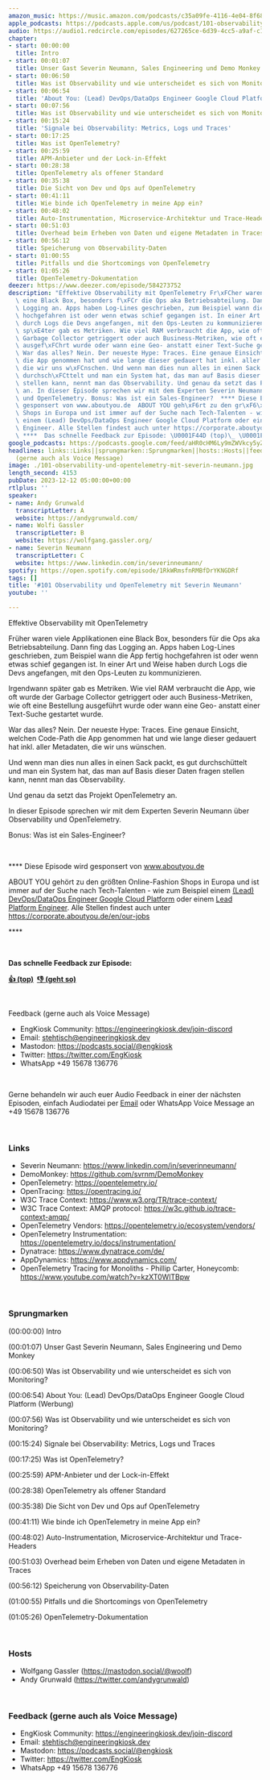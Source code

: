 ```yaml
---
amazon_music: https://music.amazon.com/podcasts/c35a09fe-4116-4e04-8f68-77d61b112e46/episodes/72510b99-a2b0-4fca-8ecd-a3969347c78f/engineering-kiosk-101-observability-und-opentelemetry-mit-severin-neumann
apple_podcasts: https://podcasts.apple.com/us/podcast/101-observability-und-opentelemetry-mit-severin-neumann/id1603082924?i=1000638267638&uo=4
audio: https://audio1.redcircle.com/episodes/627265ce-6d39-4cc5-a9af-c1c3a3b68095/stream.mp3
chapter:
- start: 00:00:00
  title: Intro
- start: 00:01:07
  title: Unser Gast Severin Neumann, Sales Engineering und Demo Monkey
- start: 00:06:50
  title: Was ist Observability und wie unterscheidet es sich von Monitoring?
- start: 00:06:54
  title: 'About You: (Lead) DevOps/DataOps Engineer Google Cloud Platform (Werbung)'
- start: 00:07:56
  title: Was ist Observability und wie unterscheidet es sich von Monitoring?
- start: 00:15:24
  title: 'Signale bei Observability: Metrics, Logs und Traces'
- start: 00:17:25
  title: Was ist OpenTelemetry?
- start: 00:25:59
  title: APM-Anbieter und der Lock-in-Effekt
- start: 00:28:38
  title: OpenTelemetry als offener Standard
- start: 00:35:38
  title: Die Sicht von Dev und Ops auf OpenTelemetry
- start: 00:41:11
  title: Wie binde ich OpenTelemetry in meine App ein?
- start: 00:48:02
  title: Auto-Instrumentation, Microservice-Architektur und Trace-Headers
- start: 00:51:03
  title: Overhead beim Erheben von Daten und eigene Metadaten in Traces
- start: 00:56:12
  title: Speicherung von Observability-Daten
- start: 01:00:55
  title: Pitfalls und die Shortcomings von OpenTelemetry
- start: 01:05:26
  title: OpenTelemetry-Dokumentation
deezer: https://www.deezer.com/episode/584273752
description: "Effektive Observability mit OpenTelemetry Fr\xFCher waren viele Applikationen\
  \ eine Black Box, besonders f\xFCr die Ops aka Betriebsabteilung. Dann fing das\
  \ Logging an. Apps haben Log-Lines geschrieben, zum Beispiel wann die App fertig\
  \ hochgefahren ist oder wenn etwas schief gegangen ist. In einer Art und Weise haben\
  \ durch Logs die Devs angefangen, mit den Ops-Leuten zu kommunizieren. Irgendwann\
  \ sp\xE4ter gab es Metriken. Wie viel RAM verbraucht die App, wie oft wurde der\
  \ Garbage Collector getriggert oder auch Business-Metriken, wie oft eine Bestellung\
  \ ausgef\xFChrt wurde oder wann eine Geo- anstatt einer Text-Suche gestartet wurde.\
  \ War das alles? Nein. Der neueste Hype: Traces. Eine genaue Einsicht, welchen Code-Path\
  \ die App genommen hat und wie lange dieser gedauert hat inkl. aller Metadaten,\
  \ die wir uns w\xFCnschen. Und wenn man dies nun alles in einen Sack packt, es gut\
  \ durchsch\xFCttelt und man ein System hat, das man auf Basis dieser Daten fragen\
  \ stellen kann, nennt man das Observability. Und genau da setzt das Projekt OpenTelemetry\
  \ an. In dieser Episode sprechen wir mit dem Experten Severin Neumann \xFCber Observability\
  \ und OpenTelemetry. Bonus: Was ist ein Sales-Engineer?  **** Diese Episode wird\
  \ gesponsert von www.aboutyou.de  ABOUT YOU geh\xF6rt zu den gr\xF6\xDFten Online-Fashion\
  \ Shops in Europa und ist immer auf der Suche nach Tech-Talenten - wie zum Beispiel\
  \ einem (Lead) DevOps/DataOps Engineer Google Cloud Platform oder einem Lead Platform\
  \ Engineer. Alle Stellen findest auch unter https://corporate.aboutyou.de/en/our-jobs\_\
  \ ****  Das schnelle Feedback zur Episode: \U0001F44D (top)\_ \U0001F44E (geht so)"
google_podcasts: https://podcasts.google.com/feed/aHR0cHM6Ly9mZWVkcy5yZWRjaXJjbGUuY29tLzBlY2ZkZmQ3LWZkYTEtNGMzZC05NTE1LTQ3NjcyN2Y5ZGY1ZQ/episode/YmIxYWY4MjktZTk4Mi00Zjk2LTkyODEtYjJiYjdiZGI3MWNi?sa=X&ved=2ahUKEwjJ0JyjtYmDAxUfNGIAHQllCZMQkfYCegQIARAF
headlines: links::Links||sprungmarken::Sprungmarken||hosts::Hosts||feedback-gerne-auch-als-voice-message::Feedback
  (gerne auch als Voice Message)
image: ./101-observability-und-opentelemetry-mit-severin-neumann.jpg
length_second: 4153
pubDate: 2023-12-12 05:00:00+00:00
rtlplus: ''
speaker:
- name: Andy Grunwald
  transcriptLetter: A
  website: https://andygrunwald.com/
- name: Wolfi Gassler
  transcriptLetter: B
  website: https://wolfgang.gassler.org/
- name: Severin Neumann
  transcriptLetter: C
  website: https://www.linkedin.com/in/severinneumann/
spotify: https://open.spotify.com/episode/1RkWRmsfnRMBfDrYKNGDRf
tags: []
title: '#101 Observability und OpenTelemetry mit Severin Neumann'
youtube: ''

---
```

<p><span>Effektive Observability mit OpenTelemetry</span></p><p><span>Früher waren viele Applikationen eine Black Box, besonders für die Ops aka Betriebsabteilung. Dann fing das Logging an. Apps haben Log-Lines geschrieben, zum Beispiel wann die App fertig hochgefahren ist oder wenn etwas schief gegangen ist. In einer Art und Weise haben durch Logs die Devs angefangen, mit den Ops-Leuten zu kommunizieren.</span></p><p><span>Irgendwann später gab es Metriken. Wie viel RAM verbraucht die App, wie oft wurde der Garbage Collector getriggert oder auch Business-Metriken, wie oft eine Bestellung ausgeführt wurde oder wann eine Geo- anstatt einer Text-Suche gestartet wurde.</span></p><p><span>War das alles? Nein. Der neueste Hype: Traces. Eine genaue Einsicht, welchen Code-Path die App genommen hat und wie lange dieser gedauert hat inkl. aller Metadaten, die wir uns wünschen.</span></p><p><span>Und wenn man dies nun alles in einen Sack packt, es gut durchschüttelt und man ein System hat, das man auf Basis dieser Daten fragen stellen kann, nennt man das Observability.</span></p><p><span>Und genau da setzt das Projekt OpenTelemetry an.</span></p><p><span>In dieser Episode sprechen wir mit dem Experten Severin Neumann über Observability und OpenTelemetry.</span></p><p><span>Bonus: Was ist ein Sales-Engineer?</span></p><p><br></p><p><span>**** Diese Episode wird gesponsert von </span><a href="https://www.aboutyou.de" rel="nofollow">www.aboutyou.de</a><span> </span></p><p><span>ABOUT YOU gehört zu den größten Online-Fashion Shops in Europa und ist immer auf der Suche nach Tech-Talenten - wie zum Beispiel einem </span><a href="https://corporate.aboutyou.de/en/jobs/team-lead-tech-gcp-operations?trid=599daa44-acdb-4457-98c9-0d911d8cd9ab&utm_campaign=tech_gcp_operations&utm_medium=podcast&utm_source=engineering_kiosk" rel="nofollow">(Lead) DevOps/DataOps Engineer Google Cloud Platform</a><span> oder einem </span><a href="https://corporate.aboutyou.de/en/jobs/lead-platform-engineer-m-f-d?trid=599daa44-acdb-4457-98c9-0d911d8cd9ab&utm_campaign=lead_platform_engineer&utm_medium=podcast&utm_source=engineering_kiosk" rel="nofollow">Lead Platform Engineer</a><span>. Alle Stellen findest auch unter </span><a href="https://corporate.aboutyou.de/en/our-jobs" rel="nofollow">https://corporate.aboutyou.de/en/our-jobs</a><span> </span></p><p><span>****</span></p><p><br></p><p><strong>Das schnelle Feedback zur Episode:</strong></p><p><a href="https://api.openpodcast.dev/feedback/101/upvote" rel="nofollow"><strong>👍 (top)</strong></a><strong>  </strong><a href="https://api.openpodcast.dev/feedback/101/downvote" rel="nofollow"><strong>👎 (geht so)</strong></a></p><p><br></p><p><span>Feedback (gerne auch als Voice Message)</span></p><ul><li><span>EngKiosk Community: </span><a href="https://engineeringkiosk.dev/join-discord">https://engineeringkiosk.dev/join-discord</a><span> </span></li><li><span>Email: </span><a href="mailto:stehtisch@engineeringkiosk.dev" rel="nofollow">stehtisch@engineeringkiosk.dev</a></li><li><span>Mastodon: </span><a href="https://podcasts.social/@engkiosk" rel="nofollow">https://podcasts.social/@engkiosk</a></li><li><span>Twitter: </span><a href="https://twitter.com/EngKiosk" rel="nofollow">https://twitter.com/EngKiosk</a></li><li><span>WhatsApp </span>+49 15678 136776</li></ul><p><br></p><p><span>Gerne behandeln wir auch euer Audio Feedback in einer der nächsten Episoden, einfach Audiodatei per </span><a href="https://engineeringkiosk.dev/kontakt/">Email</a><span> oder WhatsApp Voice Message an </span>+49 15678 136776</p><p><br></p><h3 id="links">Links</h3><ul><li><span>Severin Neumann: </span><a href="https://www.linkedin.com/in/severinneumann/" rel="nofollow">https://www.linkedin.com/in/severinneumann/</a></li><li><span>DemoMonkey: </span><a href="https://github.com/svrnm/DemoMonkey" rel="nofollow">https://github.com/svrnm/DemoMonkey</a></li><li><span>OpenTelemetry: </span><a href="https://opentelemetry.io/" rel="nofollow">https://opentelemetry.io/</a></li><li><span>OpenTracing: </span><a href="https://opentracing.io/" rel="nofollow">https://opentracing.io/</a></li><li><span>W3C Trace Context: </span><a href="https://www.w3.org/TR/trace-context/" rel="nofollow">https://www.w3.org/TR/trace-context/</a></li><li><span>W3C Trace Context: AMQP protocol: </span><a href="https://w3c.github.io/trace-context-amqp/" rel="nofollow">https://w3c.github.io/trace-context-amqp/</a></li><li><span>OpenTelemetry Vendors: </span><a href="https://opentelemetry.io/ecosystem/vendors/" rel="nofollow">https://opentelemetry.io/ecosystem/vendors/</a></li><li><span>OpenTelemetry Instrumentation: </span><a href="https://opentelemetry.io/docs/instrumentation/" rel="nofollow">https://opentelemetry.io/docs/instrumentation/</a></li><li><span>Dynatrace: </span><a href="https://www.dynatrace.com/de/" rel="nofollow">https://www.dynatrace.com/de/</a></li><li><span>AppDynamics: </span><a href="https://www.appdynamics.com/" rel="nofollow">https://www.appdynamics.com/</a></li><li><span>OpenTelemetry Tracing for Monoliths - Phillip Carter, Honeycomb: </span><a href="https://www.youtube.com/watch?v=kzXT0WlTBpw" rel="nofollow">https://www.youtube.com/watch?v=kzXT0WlTBpw</a></li></ul><p><br></p><h3 id="sprungmarken">Sprungmarken</h3><p><span>(00:00:00) Intro</span></p><p><span>(00:01:07) Unser Gast Severin Neumann, Sales Engineering und Demo Monkey</span></p><p><span>(00:06:50) Was ist Observability und wie unterscheidet es sich von Monitoring?</span></p><p><span>(00:06:54) About You: (Lead) DevOps/DataOps Engineer Google Cloud Platform (Werbung)</span></p><p><span>(00:07:56) Was ist Observability und wie unterscheidet es sich von Monitoring?</span></p><p><span>(00:15:24) Signale bei Observability: Metrics, Logs und Traces</span></p><p><span>(00:17:25) Was ist OpenTelemetry?</span></p><p><span>(00:25:59) APM-Anbieter und der Lock-in-Effekt</span></p><p><span>(00:28:38) OpenTelemetry als offener Standard</span></p><p><span>(00:35:38) Die Sicht von Dev und Ops auf OpenTelemetry</span></p><p><span>(00:41:11) Wie binde ich OpenTelemetry in meine App ein?</span></p><p><span>(00:48:02) Auto-Instrumentation, Microservice-Architektur und Trace-Headers</span></p><p><span>(00:51:03) Overhead beim Erheben von Daten und eigene Metadaten in Traces</span></p><p><span>(00:56:12) Speicherung von Observability-Daten</span></p><p><span>(01:00:55) Pitfalls und die Shortcomings von OpenTelemetry</span></p><p><span>(01:05:26) OpenTelemetry-Dokumentation</span></p><p><br></p><h3 id="hosts">Hosts</h3><ul><li><span>Wolfgang Gassler (</span><a href="https://mastodon.social/@woolf" rel="nofollow">https://mastodon.social/@woolf</a><span>)</span></li><li><span>Andy Grunwald (</span><a href="https://twitter.com/andygrunwald" rel="nofollow">https://twitter.com/andygrunwald</a><span>)</span></li></ul><p><br></p><h3 id="feedback-gerne-auch-als-voice-message">Feedback (gerne auch als Voice Message)</h3><ul><li><span>EngKiosk Community: </span><a href="https://engineeringkiosk.dev/join-discord">https://engineeringkiosk.dev/join-discord</a><span> </span></li><li><span>Email: </span><a href="mailto:stehtisch@engineeringkiosk.dev" rel="nofollow">stehtisch@engineeringkiosk.dev</a></li><li><span>Mastodon: </span><a href="https://podcasts.social/@engkiosk" rel="nofollow">https://podcasts.social/@engkiosk</a></li><li><span>Twitter: </span><a href="https://twitter.com/EngKiosk" rel="nofollow">https://twitter.com/EngKiosk</a></li><li><span>WhatsApp </span>+49 15678 136776</li></ul>